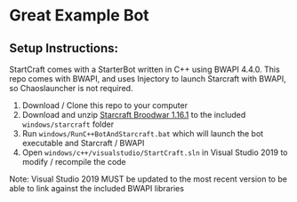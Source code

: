 # Great Example Bot

## Setup Instructions:

StartCraft comes with a StarterBot written in C++ using BWAPI 4.4.0. This repo comes with BWAPI, and uses Injectory to launch Starcraft with BWAPI, so Chaoslauncher is not required.

1. Download / Clone this repo to your computer
2. Download and unzip [Starcraft Broodwar 1.16.1](http://www.cs.mun.ca/~dchurchill/startcraft/scbw_bwapi440.zip) to the included `windows/starcraft` folder
3. Run `windows/RunC++BotAndStarcraft.bat` which will launch the bot executable and Starcraft / BWAPI
4. Open `windows/c++/visualstudio/StartCraft.sln` in Visual Studio 2019 to modify / recompile the code

Note: Visual Studio 2019 MUST be updated to the most recent version to be able to link against the included BWAPI libraries
